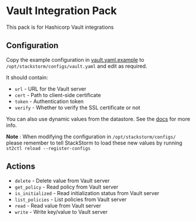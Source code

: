 # Vault Integration Pack

This pack is for Hashicorp Vault integrations

## Configuration

Copy the example configuration in [vault.yaml.example](./vault.yaml.example)
to `/opt/stackstorm/configs/vault.yaml` and edit as required.

It should contain:

* `url` - URL for the Vault server
* `cert` - Path to client-side certificate
* `token` - Authentication token
* `verify` - Whether to verify the SSL certificate or not

You can also use dynamic values from the datastore. See the
[docs](https://docs.stackstorm.com/reference/pack_configs.html) for more info.

**Note** : When modifying the configuration in `/opt/stackstorm/configs/` please
           remember to tell StackStorm to load these new values by running
           `st2ctl reload --register-configs`

## Actions

* `delete` - Delete value from Vault server
* `get_policy` - Read policy from Vault server
* `is_initialized` - Read initialization status from Vault server
* `list_policies` - List policies from Vault server
* `read` - Read value from Vault server
* `write` - Write key/value to Vault server
